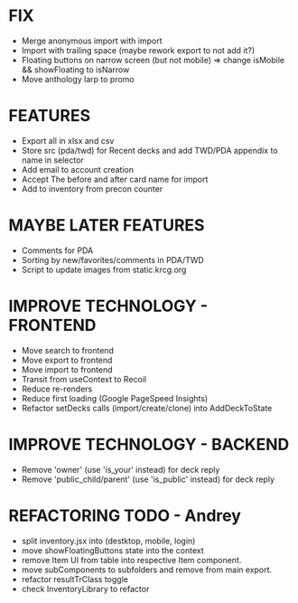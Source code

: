 # FIX
- Merge anonymous import with import
- Import with trailing space (maybe rework export to not add it?)
- Floating buttons on narrow screen (but not mobile) => change isMobile && showFloating to isNarrow
- Move anthology larp to promo

# FEATURES
- Export all in xlsx and csv
- Store src (pda/twd) for Recent decks and add TWD/PDA appendix to name in selector
- Add email to account creation
- Accept The before and after card name for import
- Add to inventory from precon counter

# MAYBE LATER FEATURES
- Comments for PDA
- Sorting by new/favorites/comments in PDA/TWD
- Script to update images from static.krcg.org

# IMPROVE TECHNOLOGY - FRONTEND
- Move search to frontend
- Move export to frontend
- Move import to frontend
- Transit from useContext to Recoil
- Reduce re-renders
- Reduce first loading (Google PageSpeed Insights)
- Refactor setDecks calls (import/create/clone) into AddDeckToState

# IMPROVE TECHNOLOGY - BACKEND
- Remove 'owner' (use 'is_your' instead) for deck reply
- Remove 'public_child/parent' (use 'is_public' instead) for deck reply

# REFACTORING TODO - Andrey
- split inventory.jsx into (destktop, mobile, login)
- move showFloatingButtons state into the context
- remove Item UI from table into respective Item component.
- move subComponents to subfolders and remove from main export.
- refactor resultTrClass toggle
- check InventoryLibrary to refactor
